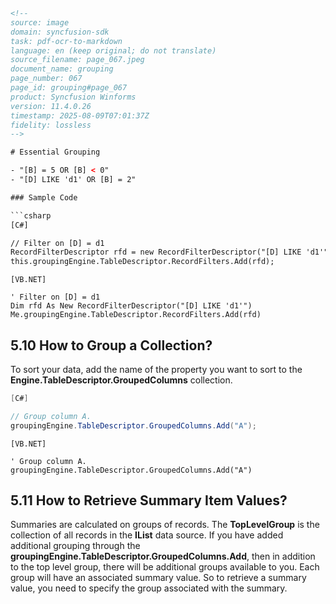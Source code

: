 ```html
<!--
source: image
domain: syncfusion-sdk
task: pdf-ocr-to-markdown
language: en (keep original; do not translate)
source_filename: page_067.jpeg
document_name: grouping
page_number: 067
page_id: grouping#page_067
product: Syncfusion Winforms
version: 11.4.0.26
timestamp: 2025-08-09T07:01:37Z
fidelity: lossless
-->

# Essential Grouping

- "[B] = 5 OR [B] < 0"
- "[D] LIKE 'd1' OR [B] = 2"

### Sample Code

```csharp
[C#]

// Filter on [D] = d1
RecordFilterDescriptor rfd = new RecordFilterDescriptor("[D] LIKE 'd1'");
this.groupingEngine.TableDescriptor.RecordFilters.Add(rfd);
```

```vbnet
[VB.NET]

' Filter on [D] = d1
Dim rfd As New RecordFilterDescriptor("[D] LIKE 'd1'")
Me.groupingEngine.TableDescriptor.RecordFilters.Add(rfd)
```

## 5.10 How to Group a Collection?

To sort your data, add the name of the property you want to sort to the **Engine.TableDescriptor.GroupedColumns** collection.

```csharp
[C#]

// Group column A.
groupingEngine.TableDescriptor.GroupedColumns.Add("A");
```

```vbnet
[VB.NET]

' Group column A.
groupingEngine.TableDescriptor.GroupedColumns.Add("A")
```

## 5.11 How to Retrieve Summary Item Values?

Summaries are calculated on groups of records. The **TopLevelGroup** is the collection of all records in the **IList** data source. If you have added additional grouping through the **groupingEngine.TableDescriptor.GroupedColumns.Add**, then in addition to the top level group, there will be additional groups available to you. Each group will have an associated summary value. So to retrieve a summary value, you need to specify the group associated with the summary.

<!-- tags: [grouping, filtering, sorting, summaries, data source, groups, records, summary values] keywords: [group, filter, sort, summary, record, data, values] -->
```